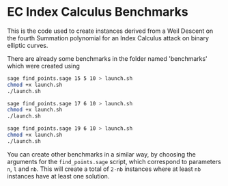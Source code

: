 # EC Index Calculus Benchmarks
This is the code used to create instances derived from a Weil Descent on the fourth Summation polynomial for an Index Calculus attack on binary elliptic curves.

There are already some benchmarks in the folder named 'benchmarks' which were created using
```bash
sage find_points.sage 15 5 10 > launch.sh
chmod +x launch.sh
./launch.sh

sage find_points.sage 17 6 10 > launch.sh
chmod +x launch.sh
./launch.sh

sage find_points.sage 19 6 10 > launch.sh
chmod +x launch.sh
./launch.sh
```

You can create other benchmarks in a similar way, by choosing the arguments for the ```find_points.sage``` script, which correspond to parameters ```n```, ```l``` and ```nb```. This will create a total of ```2⋅nb``` instances where at least ```nb``` instances have at least one solution. 


